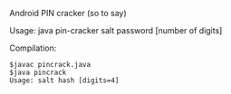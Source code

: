 Android PIN cracker (so to say)

Usage: java pin-cracker salt password [number of digits]

Compilation:

```shell
$javac pincrack.java
$java pincrack
Usage: salt hash [digits=4]
```
